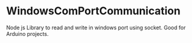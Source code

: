 # WindowsComPortCommunication
Node js Library to read and write in windows port using socket. Good for Arduino projects.
